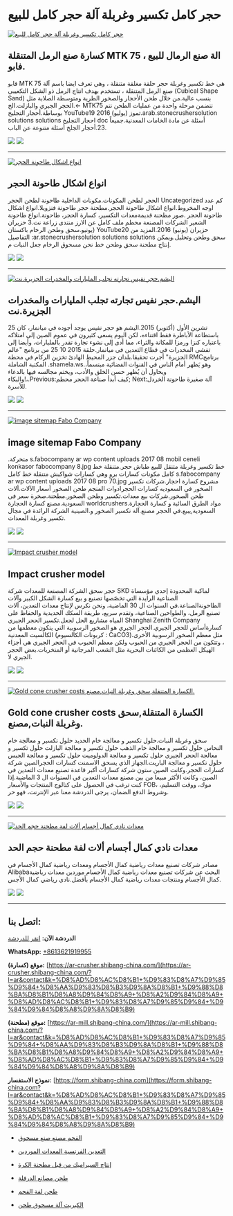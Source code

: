 # حجر كامل تكسير وغربلة آلة حجر كامل للبيع

<a href="https://swt.shibang-china.com/?l=ar&img&k=%D8%AD%D8%AC%D8%B1+%D9%83%D8%A7%D9%85%D9%84+%D8%AA%D9%83%D8%B3%D9%8A%D8%B1+%D9%88%D8%BA%D8%B1%D8%A8%D9%84%D8%A9+%D8%A2%D9%84%D8%A9+%D8%AD%D8%AC%D8%B1+%D9%83%D8%A7%D9%85%D9%84+%D9%84%D9%84%D8%A8%D9%8A%D8%B9" target="_blank">![حجر كامل تكسير وغربلة آلة حجر كامل للبيع](http://static.shibang-china.com/all-800x300/629.jpg)</a>

## كسارة صنع الرمل المتنقلة MTK 75 ، الة صنع الرمال للبيع فابو.
فابو MTK 75 هي خط تكسير وغربلة حجر حلقة مغلقة متنقلة ، وهي تعرف ايضا باسم آلة صنع الرمل المتنقلة ، تستخدم بهدف انتاج الرمل ذو الشكل التكعيبي (Cubical Shape Sand) بنسب عالية.من خلال طحن الأحجار والصخور الطرية ومتوسطة الصلابة مثل الحجر الجيري والبازلت.الخ.← MTK75 تتضمن مرحلة واحدة من عمليات الطحن تتم بوساطة.أحجار التجليخ YouTube19 تموز (يوليو) 2016.arab.stonecrushersolution solutions solutions احجار التجليخ doc أسئلة عن مادة الخامات المعدنية.جميعاً 23.أحجار الجلخ أسئلة متنوعة عن الباب.


<a href="https://whatsapp.shibangsoft.com/WhatsApp.php" target="_blank" title="WhatsApp">![](http://static.shibang-china.com/icon/whatsapp.png)</a> <a href="https://swt.shibang-china.com/?l=ar&icon&k=%D8%AD%D8%AC%D8%B1+%D9%83%D8%A7%D9%85%D9%84+%D8%AA%D9%83%D8%B3%D9%8A%D8%B1+%D9%88%D8%BA%D8%B1%D8%A8%D9%84%D8%A9+%D8%A2%D9%84%D8%A9+%D8%AD%D8%AC%D8%B1+%D9%83%D8%A7%D9%85%D9%84+%D9%84%D9%84%D8%A8%D9%8A%D8%B9" target="_blank">![](http://static.shibang-china.com/icon/chat-ar.png)</a>

---

<a href="https://swt.shibang-china.com/?l=ar&img&k=%D8%AD%D8%AC%D8%B1+%D9%83%D8%A7%D9%85%D9%84+%D8%AA%D9%83%D8%B3%D9%8A%D8%B1+%D9%88%D8%BA%D8%B1%D8%A8%D9%84%D8%A9+%D8%A2%D9%84%D8%A9+%D8%AD%D8%AC%D8%B1+%D9%83%D8%A7%D9%85%D9%84+%D9%84%D9%84%D8%A8%D9%8A%D8%B9" target="_blank">![انواع اشكال طاحونة الحجر](http://static.shibang-china.com/all-800x300/961.jpg)</a>

## انواع اشكال طاحونة الحجر
الحجر لطحن المكونات.مكونات الداخلية طاحونة لطحن الحجر Uncategorized كم عدد اوجه المخروط.انواع اشكال طاحونة الحجر.مطحنة حجر طاحونة فنزويلا.انواع اشكال طاحونة الحجر .صور مطحنة قديمةمعدات التكسير، كسارة الحجر، طاحونة.انواع طاحونة الشعير الشركات المصنعة محطم ملف كامل عن الارز منتدى زراعة نت.3 حزيران (يونيو.سحق وطحن الرخام باكستان YouTube20 حزيران (يونيو) 2016.المزيد من التفاصيل :ar.stonecrushersolution solutions solutions سحق وطحن وتحليل.ويمكن إنتاج مطحنة سحق وطحن خط نحن مسحوق الرخام جعل النبات م.


<a href="https://whatsapp.shibangsoft.com/WhatsApp.php" target="_blank" title="WhatsApp">![](http://static.shibang-china.com/icon/whatsapp.png)</a> <a href="https://swt.shibang-china.com/?l=ar&icon&k=%D8%AD%D8%AC%D8%B1+%D9%83%D8%A7%D9%85%D9%84+%D8%AA%D9%83%D8%B3%D9%8A%D8%B1+%D9%88%D8%BA%D8%B1%D8%A8%D9%84%D8%A9+%D8%A2%D9%84%D8%A9+%D8%AD%D8%AC%D8%B1+%D9%83%D8%A7%D9%85%D9%84+%D9%84%D9%84%D8%A8%D9%8A%D8%B9" target="_blank">![](http://static.shibang-china.com/icon/chat-ar.png)</a>

---

<a href="https://swt.shibang-china.com/?l=ar&img&k=%D8%AD%D8%AC%D8%B1+%D9%83%D8%A7%D9%85%D9%84+%D8%AA%D9%83%D8%B3%D9%8A%D8%B1+%D9%88%D8%BA%D8%B1%D8%A8%D9%84%D8%A9+%D8%A2%D9%84%D8%A9+%D8%AD%D8%AC%D8%B1+%D9%83%D8%A7%D9%85%D9%84+%D9%84%D9%84%D8%A8%D9%8A%D8%B9" target="_blank">![اليشم.حجر نفيس تجارته تجلب المليارات والمخدرات الجزيرة.نت](http://static.shibang-china.com/all-800x300/563.jpg)</a>

## اليشم.حجر نفيس تجارته تجلب المليارات والمخدرات الجزيرة.نت
25 تشرين الأول (أكتوبر) 2015.اليشم هو حجر نفيس يوجد أجوده في ميانمار، كان باستطاعة الأباطرة فقط اقتناءه، لكن اليوم يسعى كثيرون في عموم الصين إلى امتلاكه باعتباره كنزا ورمزا للمكانة والثراء، مما أدى إلى نشوء تجارة تقدر بالمليارات، وأيضا إلى تفشي المخدرات في قطاع التعدين في ميانمار.حلقة 2015 10 25 من برنامج &quot;عالم الجزيرة&quot; أجرت تحقيقا.بلدان جزر المحيط الهادئ تخزين الركام في محطة RMCبرنامج المكتبة الشاملة .shamela.ws.وهو يَظهر أمام الناس في القنوات الفضائية مبتسماً، ويحاول أن يُظهر حسن الخلق والأدب، ويختم مجالسه فيها بالدعاء والبكاء!،.Previous:كيف أبدأ صناعة الحجر محطم; Next:آلة صغيرة طاحونة الخردل للأسرة.


<a href="https://whatsapp.shibangsoft.com/WhatsApp.php" target="_blank" title="WhatsApp">![](http://static.shibang-china.com/icon/whatsapp.png)</a> <a href="https://swt.shibang-china.com/?l=ar&icon&k=%D8%AD%D8%AC%D8%B1+%D9%83%D8%A7%D9%85%D9%84+%D8%AA%D9%83%D8%B3%D9%8A%D8%B1+%D9%88%D8%BA%D8%B1%D8%A8%D9%84%D8%A9+%D8%A2%D9%84%D8%A9+%D8%AD%D8%AC%D8%B1+%D9%83%D8%A7%D9%85%D9%84+%D9%84%D9%84%D8%A8%D9%8A%D8%B9" target="_blank">![](http://static.shibang-china.com/icon/chat-ar.png)</a>

---

<a href="https://swt.shibang-china.com/?l=ar&img&k=%D8%AD%D8%AC%D8%B1+%D9%83%D8%A7%D9%85%D9%84+%D8%AA%D9%83%D8%B3%D9%8A%D8%B1+%D9%88%D8%BA%D8%B1%D8%A8%D9%84%D8%A9+%D8%A2%D9%84%D8%A9+%D8%AD%D8%AC%D8%B1+%D9%83%D8%A7%D9%85%D9%84+%D9%84%D9%84%D8%A8%D9%8A%D8%B9" target="_blank">![image sitemap Fabo Company](http://static.shibang-china.com/all-800x300/596.jpg)</a>

## image sitemap Fabo Company
.متحركة s.fabocompany ar wp content uploads 2017 08 mobil ceneli konkasor fabocompany 8.jpg خط تكسير وغربلة متنقل للبيع طباش حجر.متنقلة خط كامل مكونات كسارات برو وهي كسارات شواكيش متنقلة خط كامل s.fabocompany ar wp content uploads 2017 08 pro 70.jpg مشروع كسارة احجار.شركات تكسير الصخور في السعوديه كسارات الحجرادوات المنجم طحن الصخور أسعار الآلات.ألات طحن الصخور.شركات بيع معدات.تكسير وطحن الصخور.مطحنة.صخرة سعر في السعودية.مصنع كسارة الحجارة worldcrushers.مواد الطرق السائبة و كسارة الحجارة السعودية,يبيع.في الحجر مصنع.آلة تكسير الصخور و.الصينية الشركة الرائدة في مجال تكسير وغربلة المعدات.


<a href="https://whatsapp.shibangsoft.com/WhatsApp.php" target="_blank" title="WhatsApp">![](http://static.shibang-china.com/icon/whatsapp.png)</a> <a href="https://swt.shibang-china.com/?l=ar&icon&k=%D8%AD%D8%AC%D8%B1+%D9%83%D8%A7%D9%85%D9%84+%D8%AA%D9%83%D8%B3%D9%8A%D8%B1+%D9%88%D8%BA%D8%B1%D8%A8%D9%84%D8%A9+%D8%A2%D9%84%D8%A9+%D8%AD%D8%AC%D8%B1+%D9%83%D8%A7%D9%85%D9%84+%D9%84%D9%84%D8%A8%D9%8A%D8%B9" target="_blank">![](http://static.shibang-china.com/icon/chat-ar.png)</a>

---

<a href="https://swt.shibang-china.com/?l=ar&img&k=%D8%AD%D8%AC%D8%B1+%D9%83%D8%A7%D9%85%D9%84+%D8%AA%D9%83%D8%B3%D9%8A%D8%B1+%D9%88%D8%BA%D8%B1%D8%A8%D9%84%D8%A9+%D8%A2%D9%84%D8%A9+%D8%AD%D8%AC%D8%B1+%D9%83%D8%A7%D9%85%D9%84+%D9%84%D9%84%D8%A8%D9%8A%D8%B9" target="_blank">![Impact crusher model](http://static.shibang-china.com/all-800x300/267.jpg)</a>

## Impact crusher model
حجر سحق الشركة المصنعة للمعدات شركة SKD لماكية المحدودة إحدي مؤسساة الصناعية الرايدة التي تخصّصها تصنيع و بيع كسارة الشكل الكبير وآلات الطاحونةالصناعة.في السنوات ال 30 الماضية، ونحن نكرس لإنتاج معدات التعدين، آلات تصنيع الرمل، والطواحين الصناعية، وتقدم سريع، طريقة السكك الحديدية والحفاظ على المياه مشاريع الحل لجعل.تكسير الحجر الجيري Shanghai Zenith Company كسارةأساس للحجر الجيري.الحجر الجيري هو الصخور الرسوبية التي يتكون معظمها من الكالسيت المعدنية (كربونات الكالسيوم : CaCO3).مثل معظم الصخور الرسوبية الأخرى ، وتتكون من الحجر الجيري من الحبوب ولكن معظم الحبوب في الحجر الجيري هي أجزاء الهيكل العظمي من الكائنات البحرية مثل الشعب المرجانية أو المنخربات.بعض الحجر الجيري لا.


<a href="https://whatsapp.shibangsoft.com/WhatsApp.php" target="_blank" title="WhatsApp">![](http://static.shibang-china.com/icon/whatsapp.png)</a> <a href="https://swt.shibang-china.com/?l=ar&icon&k=%D8%AD%D8%AC%D8%B1+%D9%83%D8%A7%D9%85%D9%84+%D8%AA%D9%83%D8%B3%D9%8A%D8%B1+%D9%88%D8%BA%D8%B1%D8%A8%D9%84%D8%A9+%D8%A2%D9%84%D8%A9+%D8%AD%D8%AC%D8%B1+%D9%83%D8%A7%D9%85%D9%84+%D9%84%D9%84%D8%A8%D9%8A%D8%B9" target="_blank">![](http://static.shibang-china.com/icon/chat-ar.png)</a>

---

<a href="https://swt.shibang-china.com/?l=ar&img&k=%D8%AD%D8%AC%D8%B1+%D9%83%D8%A7%D9%85%D9%84+%D8%AA%D9%83%D8%B3%D9%8A%D8%B1+%D9%88%D8%BA%D8%B1%D8%A8%D9%84%D8%A9+%D8%A2%D9%84%D8%A9+%D8%AD%D8%AC%D8%B1+%D9%83%D8%A7%D9%85%D9%84+%D9%84%D9%84%D8%A8%D9%8A%D8%B9" target="_blank">![Gold cone crusher costs الكسارة المتنقلة,سحق وغربلة النبات,مصنع.](http://static.shibang-china.com/all-800x300/1468.jpg)</a>

## Gold cone crusher costs الكسارة المتنقلة,سحق وغربلة النبات,مصنع.
سحق وغربلة النبات.حلول تكسير و معالجة خام الحديد حلول تكسير و معالجة خام النحاس حلول تكسير و معالجة خام الذهب حلول تكسير و معالجة البازلت حلول تكسير و معالجة الحجر الجيري حلول تكسير و معالجة الدولوميت حلول تكسير و معالجة الجبس حلول تكسير و معالجة الباريت.الجهاز الذي يسحق الاسمنت كسارات الحجرالصين شركة كسارات الحجر.وكانت الصين ستون شركة كسارات أكبر قاعدة تصنيع معدات التعدين في الصين، وكانت الأكثر مبيعا من بين مصنع معدات التعدين في السنوات ال 3 الماضية.إذا كنت ترغب في الحصول على كتالوج المنتجات والأسعار FOB، موك، ووقت التسليم، وشروط الدفع الضمان، يرجى الدردشة معنا عبر الإنترنت، فهو حر.


<a href="https://whatsapp.shibangsoft.com/WhatsApp.php" target="_blank" title="WhatsApp">![](http://static.shibang-china.com/icon/whatsapp.png)</a> <a href="https://swt.shibang-china.com/?l=ar&icon&k=%D8%AD%D8%AC%D8%B1+%D9%83%D8%A7%D9%85%D9%84+%D8%AA%D9%83%D8%B3%D9%8A%D8%B1+%D9%88%D8%BA%D8%B1%D8%A8%D9%84%D8%A9+%D8%A2%D9%84%D8%A9+%D8%AD%D8%AC%D8%B1+%D9%83%D8%A7%D9%85%D9%84+%D9%84%D9%84%D8%A8%D9%8A%D8%B9" target="_blank">![](http://static.shibang-china.com/icon/chat-ar.png)</a>

---

<a href="https://swt.shibang-china.com/?l=ar&img&k=%D8%AD%D8%AC%D8%B1+%D9%83%D8%A7%D9%85%D9%84+%D8%AA%D9%83%D8%B3%D9%8A%D8%B1+%D9%88%D8%BA%D8%B1%D8%A8%D9%84%D8%A9+%D8%A2%D9%84%D8%A9+%D8%AD%D8%AC%D8%B1+%D9%83%D8%A7%D9%85%D9%84+%D9%84%D9%84%D8%A8%D9%8A%D8%B9" target="_blank">![معدات نادي كمال أجسام ألات لفة مطحنة حجم الحد](http://static.shibang-china.com/all-800x300/416.jpg)</a>

## معدات نادي كمال أجسام ألات لفة مطحنة حجم الحد
مصادر شركات تصنيع معدات رياضية كمال الأجسام ومعدات رياضية كمال الأجسام في Alibabaالبحث عن شركات تصنيع معدات رياضية كمال الأجسام موردين معدات رياضية كمال الأجسام ومنتجات معدات رياضية كمال الأجسام بأفضل.نادي رياضي كمال الأجس.

<a href="https://whatsapp.shibangsoft.com/WhatsApp.php" target="_blank" title="WhatsApp">![](http://static.shibang-china.com/icon/whatsapp.png)</a> <a href="https://swt.shibang-china.com/?l=ar&icon&k=%D8%AD%D8%AC%D8%B1+%D9%83%D8%A7%D9%85%D9%84+%D8%AA%D9%83%D8%B3%D9%8A%D8%B1+%D9%88%D8%BA%D8%B1%D8%A8%D9%84%D8%A9+%D8%A2%D9%84%D8%A9+%D8%AD%D8%AC%D8%B1+%D9%83%D8%A7%D9%85%D9%84+%D9%84%D9%84%D8%A8%D9%8A%D8%B9" target="_blank">![](http://static.shibang-china.com/icon/chat-ar.png)</a>

---
## اتصل بنا:

**الدردشة الآن:** [انقر للدردشة](https://swt.shibang-china.com?l=ar&contact&k=%D8%AD%D8%AC%D8%B1+%D9%83%D8%A7%D9%85%D9%84+%D8%AA%D9%83%D8%B3%D9%8A%D8%B1+%D9%88%D8%BA%D8%B1%D8%A8%D9%84%D8%A9+%D8%A2%D9%84%D8%A9+%D8%AD%D8%AC%D8%B1+%D9%83%D8%A7%D9%85%D9%84+%D9%84%D9%84%D8%A8%D9%8A%D8%B9)

**WhatsApp:**  [+8613621919955](https://whatsapp.shibangsoft.com/WhatsApp.php)

**موقع (كسارة):** [https://ar-crusher.shibang-china.com/](https://ar-crusher.shibang-china.com/?l=ar&contact&k=%D8%AD%D8%AC%D8%B1+%D9%83%D8%A7%D9%85%D9%84+%D8%AA%D9%83%D8%B3%D9%8A%D8%B1+%D9%88%D8%BA%D8%B1%D8%A8%D9%84%D8%A9+%D8%A2%D9%84%D8%A9+%D8%AD%D8%AC%D8%B1+%D9%83%D8%A7%D9%85%D9%84+%D9%84%D9%84%D8%A8%D9%8A%D8%B9)

**موقع (مطحنة):** [https://ar-mill.shibang-china.com/](https://ar-mill.shibang-china.com/?l=ar&contact&k=%D8%AD%D8%AC%D8%B1+%D9%83%D8%A7%D9%85%D9%84+%D8%AA%D9%83%D8%B3%D9%8A%D8%B1+%D9%88%D8%BA%D8%B1%D8%A8%D9%84%D8%A9+%D8%A2%D9%84%D8%A9+%D8%AD%D8%AC%D8%B1+%D9%83%D8%A7%D9%85%D9%84+%D9%84%D9%84%D8%A8%D9%8A%D8%B9)

**نموذج الاستفسار:** [https://form.shibang-china.com](https://form.shibang-china.com?l=ar&contact&k=%D8%AD%D8%AC%D8%B1+%D9%83%D8%A7%D9%85%D9%84+%D8%AA%D9%83%D8%B3%D9%8A%D8%B1+%D9%88%D8%BA%D8%B1%D8%A8%D9%84%D8%A9+%D8%A2%D9%84%D8%A9+%D8%AD%D8%AC%D8%B1+%D9%83%D8%A7%D9%85%D9%84+%D9%84%D9%84%D8%A8%D9%8A%D8%B9)

* [الفحم مصنع صنع مسحوق](../27/%D8%A7%D9%84%D9%81%D8%AD%D9%85%20%D9%85%D8%B5%D9%86%D8%B9%20%D8%B5%D9%86%D8%B9%20%D9%85%D8%B3%D8%AD%D9%88%D9%82.md)

* [التعدين الفرنسية المعدات الموردين](../29/%D8%A7%D9%84%D8%AA%D8%B9%D8%AF%D9%8A%D9%86%20%D8%A7%D9%84%D9%81%D8%B1%D9%86%D8%B3%D9%8A%D8%A9%20%D8%A7%D9%84%D9%85%D8%B9%D8%AF%D8%A7%D8%AA%20%D8%A7%D9%84%D9%85%D9%88%D8%B1%D8%AF%D9%8A%D9%86.md)

* [إنتاج السيراميك من قبل مطحنة الكرة](../28/%D8%A5%D9%86%D8%AA%D8%A7%D8%AC%20%D8%A7%D9%84%D8%B3%D9%8A%D8%B1%D8%A7%D9%85%D9%8A%D9%83%20%D9%85%D9%86%20%D9%82%D8%A8%D9%84%20%D9%85%D8%B7%D8%AD%D9%86%D8%A9%20%D8%A7%D9%84%D9%83%D8%B1%D8%A9.md)

* [طحن مصانع الدرفلة](../28/%D8%B7%D8%AD%D9%86%20%D9%85%D8%B5%D8%A7%D9%86%D8%B9%20%D8%A7%D9%84%D8%AF%D8%B1%D9%81%D9%84%D8%A9.md)

* [طحن لفة الفحم](../27/%D8%B7%D8%AD%D9%86%20%D9%84%D9%81%D8%A9%20%D8%A7%D9%84%D9%81%D8%AD%D9%85.md)

* [الكبريت آلة مسحوق طحن](../27/%D8%A7%D9%84%D9%83%D8%A8%D8%B1%D9%8A%D8%AA%20%D8%A2%D9%84%D8%A9%20%D9%85%D8%B3%D8%AD%D9%88%D9%82%20%D8%B7%D8%AD%D9%86.md)